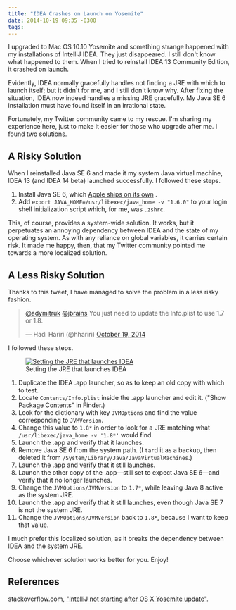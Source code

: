 ```yaml
---
title: "IDEA Crashes on Launch on Yosemite"
date: 2014-10-19 09:35 -0300
tags:
---
```

I upgraded to Mac OS 10.10 Yosemite and something strange happened with my installations of IntelliJ IDEA. They just disappeared. I still don't know what happened to them. When I tried to reinstall IDEA 13 Community Edition, it crashed on launch.

<aside markdown="1">Evidently, IDEA normally gracefully handles not finding a JRE with which to launch itself; but it didn't for me, and I still don't know why. After fixing the situation, IDEA now indeed handles a missing JRE gracefully. My Java SE 6 installation must have found itself in an irrational state.</aside>

Fortunately, my Twitter community came to my rescue. I'm sharing my experience here, just to make it easier for those who upgrade after me. I found two solutions.

## A Risky Solution

When I reinstalled Java SE 6 and made it my system Java virtual machine, IDEA 13 (and IDEA 14 beta) launched successfully. I followed these steps.

1. Install Java SE 6, which [Apple ships on its own](https://support.apple.com/kb/DL1572) .
1. Add `export JAVA_HOME=/usr/libexec/java_home -v "1.6.0"` to your login shell initialization script which, for me, was `.zshrc`.

This, of course, provides a system-wide solution. It works, but it perpetuates an annoying dependency between IDEA and the state of my operating system. As with any reliance on global variables, it carries certain risk. It made me happy, then, that my Twitter community pointed me towards a more localized solution.

## A Less Risky Solution

Thanks to this tweet, I have managed to solve the problem in a less risky fashion.

<blockquote class="twitter-tweet" lang="en"><p><a href="https://twitter.com/adymitruk">@adymitruk</a> <a href="https://twitter.com/jbrains">@jbrains</a> You just need to update the Info.plist to use 1.7 or 1.8.</p>&mdash; Hadi Hariri (@hhariri) <a href="https://twitter.com/hhariri/status/523714117530419201">October 19, 2014</a></blockquote>
<script async src="//platform.twitter.com/widgets.js" charset="utf-8"></script>

I followed these steps.

<figure><a href="/images/IdeaLaunchJreSetting.png"><img src="/images/IdeaLaunchJreSetting.png" alt="Setting the JRE that launches IDEA" /></a><figcaption>Setting the JRE that launches IDEA</figcaption></figure>

1. Duplicate the IDEA .app launcher, so as to keep an old copy with which to test.
1. Locate `Contents/Info.plist` inside the .app launcher and edit it. ("Show Package Contents" in Finder.)
1. Look for the dictionary with key `JVMOptions` and find the value corresponding to `JVMVersion`.
1. Change this value to `1.8*` in order to look for a JRE matching what `/usr/libexec/java_home -v '1.8*'` would find.
1. Launch the .app and verify that it launches.
1. Remove Java SE 6 from the system path. (I `tar`d it as a backup, then deleted it from `/System/Library/Java/JavaVirtualMachines`.)
1. Launch the .app and verify that it still launches.
1. Launch the other copy of the .app&mdash;still set to expect Java SE 6&mdash;and verify that it no longer launches.
1. Change the `JVMOptions/JVMVersion` to `1.7*`, while leaving Java 8 active as the system JRE.
1. Launch the .app and verify that it still launches, even though Java SE 7 is not the system JRE.
1. Change the `JVMOptions/JVMVersion` back to `1.8*`, because I want to keep that value.

I much prefer this localized solution, as it breaks the dependency between IDEA and the system JRE.

Choose whichever solution works better for you. Enjoy!

## References

stackoverflow.com, ["IntelliJ not starting after OS X Yosemite update"](https://link.jbrains.ca/1wdoIMX).
